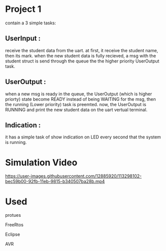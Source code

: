 # Project 1 
contain a 3 simple tasks:
## UserInput :
receive the student data from the uart.
at first, it receive the student name, then its mark.
when the new student data is fully recieved, a msg with the student struct is send through the queue the the higher priority UserOutput task.

## UserOutput :
when a new msg is ready in the queue, the UserOutput (which is higher priorty) state become READY instead of being WAITING for the msg, then the running (Lower priority) task is preemted.
now, the UserOutput is RUNNING and print the new student data on the uart vertual terminal.

## Indication :
it has a simple task of show indication on LED every second that the system is running.


# Simulation Video 



https://user-images.githubusercontent.com/12885920/113298102-bec59b00-92fb-11eb-9815-b340507ba28b.mp4




# Used
protues

FreeRtos

Eclipse

AVR
